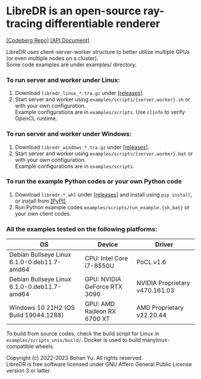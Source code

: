 # LibreDR is an open-source ray-tracing differentiable renderer
[\[Codeberg Repo\]](https://codeberg.org/ybh1998/LibreDR/)
[\[API Document\]](https://ybh1998.codeberg.page/LibreDR/)

LibreDR uses client-server-worker structure to better utilize multiple GPUs (or even multiple nodes on a cluster). \
Some code examples are under examples/ directory.

### To run server and worker under Linux:
1. Download `libredr_linux_*.tra.gz` under [\[releases\]](https://codeberg.org/ybh1998/LibreDR/releases).
2. Start server and worker using `examples/scripts/{server,worker}.sh` or with your own configuration. \
Example configurations are in `examples/scripts`. Use `clinfo` to verify OpenCL runtime.

### To run server and worker under Windows:
1. Download `libredr_windows_*.tra.gz` under [\[releases\]](https://codeberg.org/ybh1998/LibreDR/releases).
2. Start server and worker using `examples/scripts/{server,worker}.bat` or with your own configuration. \
Example configurations are in `examples/scripts`.

### To run the example Python codes or your own Python code
1. Download `libredr-*.whl` under [\[releases\]](https://codeberg.org/ybh1998/LibreDR/releases) and install using
`pip install`, or install from [\[PyPI\]](https://pypi.org/project/libredr/).
2. Run Python example codes `examples/scripts/run_example.{sh,bat}` or your own client codes.

### All the examples tested on the following platforms:

| OS | Device | Driver |
|----|--------|--------|
| Debian Bullseye Linux 6.1.0-0.deb11.7-amd64 | CPU: Intel Core i7-8550U     | PoCL v1.6                      |
| Debian Bullseye Linux 6.1.0-0.deb11.7-amd64 | GPU: NVIDIA GeForce RTX 3090 | NVIDIA Proprietary v470.161.03 |
| Windows 10 21H2 (OS Build 19044.1288)       | GPU: AMD Radeon RX 6700 XT   | AMD Proprietary v22.20.44      |

To build from source codes, check the build script for Linux in `examples/scripts_unix/build/`. Docker is used to
build manylinux-compatible wheels.

Copyright (c) 2022-2023 Bohan Yu. All rights reserved. \
LibreDR is free software licensed under GNU Affero General Public License version 3 or latter.
